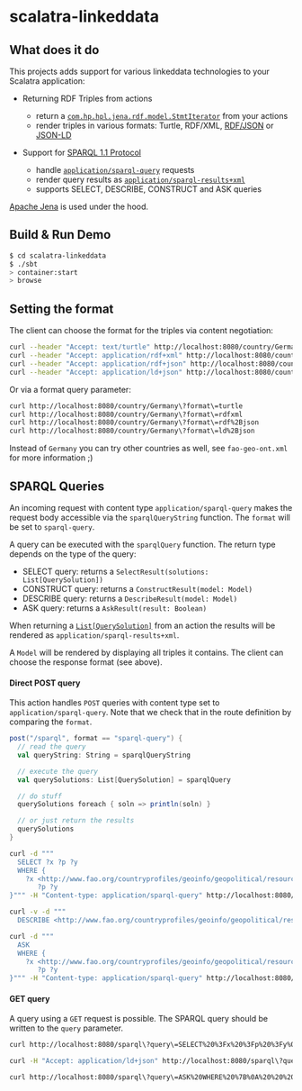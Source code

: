 # scalatra-linkeddata

## What does it do

This projects adds support for various linkeddata technologies to your Scalatra application:

  * Returning RDF Triples from actions
    * return a [`com.hp.hpl.jena.rdf.model.StmtIterator`](http://jena.apache.org/documentation/javadoc/jena/com/hp/hpl/jena/rdf/model/StmtIterator.html) from your actions
    * render triples in various formats: Turtle, RDF/XML, [RDF/JSON](http://docs.api.talis.com/platform-api/output-types/rdf-json) or [JSON-LD](http://json-ld.org/)

  * Support for [SPARQL 1.1 Protocol](http://www.w3.org/TR/sparql11-protocol/)
    * handle [`application/sparql-query`](http://www.w3.org/TR/sparql11-protocol/) requests
    * render query results as [`application/sparql-results+xml`](http://www.w3.org/TR/rdf-sparql-XMLres/)
    * supports SELECT, DESCRIBE, CONSTRUCT and ASK queries

[Apache Jena](http://jena.apache.org/) is used under the hood.

## Build & Run Demo

```sh
$ cd scalatra-linkeddata
$ ./sbt
> container:start
> browse
```

## Setting the format

The client can choose the format for the triples via content negotiation:

```sh
curl --header "Accept: text/turtle" http://localhost:8080/country/Germany
curl --header "Accept: application/rdf+xml" http://localhost:8080/country/Germany
curl --header "Accept: application/rdf+json" http://localhost:8080/country/Germany
curl --header "Accept: application/ld+json" http://localhost:8080/country/Germany
```

Or via a format query parameter:

```sh
curl http://localhost:8080/country/Germany\?format\=turtle
curl http://localhost:8080/country/Germany\?format\=rdfxml
curl http://localhost:8080/country/Germany\?format\=rdf%2Bjson
curl http://localhost:8080/country/Germany\?format\=ld%2Bjson
```

Instead of `Germany` you can try other countries as well, see `fao-geo-ont.xml` for more information ;)

## SPARQL Queries

An incoming request with content type `application/sparql-query` makes the request body accessible via the `sparqlQueryString` function. The `format` will be set to `sparql-query`.

A query can be executed with the `sparqlQuery` function. The return type depends on the type of the query:

  * SELECT query: returns a `SelectResult(solutions: List[QuerySolution])`
  * CONSTRUCT query: returns a `ConstructResult(model: Model)`
  * DESCRIBE query: returns a `DescribeResult(model: Model)`
  * ASK query: returns a `AskResult(result: Boolean)`

When returning a [`List[QuerySolution]`](http://jena.apache.org/documentation/javadoc/arq/com/hp/hpl/jena/query/QuerySolution.html) from an action the results will be rendered as `application/sparql-results+xml`.

A `Model` will be rendered by displaying all triples it contains. The client can choose the response format (see above).

#### Direct POST query

This action handles `POST` queries with content type set to `application/sparql-query`. Note that we check that in the route definition by comparing the `format`.

```scala
post("/sparql", format == "sparql-query") {
  // read the query
  val queryString: String = sparqlQueryString

  // execute the query
  val querySolutions: List[QuerySolution] = sparqlQuery

  // do stuff
  querySolutions foreach { soln => println(soln) }

  // or just return the results
  querySolutions
}
```

```sh
curl -d """
  SELECT ?x ?p ?y
  WHERE {
    ?x <http://www.fao.org/countryprofiles/geoinfo/geopolitical/resource/codeISO2>  \"DE\";
       ?p ?y
}""" -H "Content-type: application/sparql-query" http://localhost:8080/sparql
```

```sh
curl -v -d """
  DESCRIBE <http://www.fao.org/countryprofiles/geoinfo/geopolitical/resource/Germany>""" -H "Content-type: application/sparql-query" http://localhost:8080/sparql\?format\=ld%2Bjson
```

```sh
curl -d """
  ASK
  WHERE {
    ?x <http://www.fao.org/countryprofiles/geoinfo/geopolitical/resource/codeISO2>  \"DE\";
       ?p ?y
}""" -H "Content-type: application/sparql-query" http://localhost:8080/sparql
```

#### GET query

A query using a `GET` request is possible. The SPARQL query should be written to the `query` parameter.

```sh
curl http://localhost:8080/sparql\?query\=SELECT%20%3Fx%20%3Fp%20%3Fy%0A%20%20WHERE%20%7B%0A%20%20%20%20%3Fx%20%3Chttp%3A%2F%2Fwww.fao.org%2Fcountryprofiles%2Fgeoinfo%2Fgeopolitical%2Fresource%2FcodeISO2%3E%20%20%22DE%22%3B%0A%20%20%20%20%20%20%20%3Fp%20%3Fy%0A%7D
```

```sh
curl -H "Accept: application/ld+json" http://localhost:8080/sparql\?query\=DESCRIBE%20%3Chttp%3A%2F%2Fwww.fao.org%2Fcountryprofiles%2Fgeoinfo%2Fgeopolitical%2Fresource%2FGermany%3E
```

```sh
curl http://localhost:8080/sparql\?query\=ASK%20WHERE%20%7B%0A%20%20%20%20%3Fx%20%3Chttp%3A%2F%2Fwww.fao.org%2Fcountryprofiles%2Fgeoinfo%2Fgeopolitical%2Fresource%2FcodeISO2%3E%20%20%22DE%22%3B%0A%20%20%20%20%20%20%20%3Fp%20%3Fy%0A%7D
```


